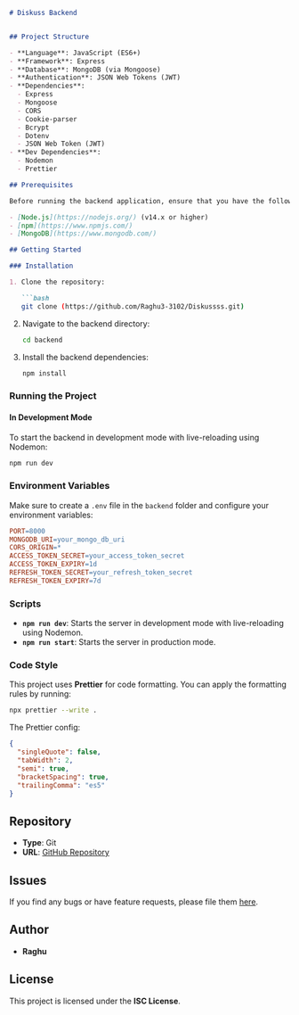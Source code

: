 ```markdown
# Diskuss Backend


## Project Structure

- **Language**: JavaScript (ES6+)
- **Framework**: Express
- **Database**: MongoDB (via Mongoose)
- **Authentication**: JSON Web Tokens (JWT)
- **Dependencies**:
  - Express
  - Mongoose
  - CORS
  - Cookie-parser
  - Bcrypt
  - Dotenv
  - JSON Web Token (JWT)
- **Dev Dependencies**:
  - Nodemon
  - Prettier

## Prerequisites

Before running the backend application, ensure that you have the following installed:

- [Node.js](https://nodejs.org/) (v14.x or higher)
- [npm](https://www.npmjs.com/)
- [MongoDB](https://www.mongodb.com/)

## Getting Started

### Installation

1. Clone the repository:

   ```bash
   git clone (https://github.com/Raghu3-3102/Diskussss.git)
   ```

2. Navigate to the backend directory:

   ```bash
   cd backend
   ```

3. Install the backend dependencies:

   ```bash
   npm install
   ```

### Running the Project

#### In Development Mode

To start the backend in development mode with live-reloading using Nodemon:

   ```bash
   npm run dev
   ```

### Environment Variables

Make sure to create a `.env` file in the `backend` folder and configure your environment variables:

```makefile
PORT=8000
MONGODB_URI=your_mongo_db_uri
CORS_ORIGIN=*
ACCESS_TOKEN_SECRET=your_access_token_secret
ACCESS_TOKEN_EXPIRY=1d
REFRESH_TOKEN_SECRET=your_refresh_token_secret
REFRESH_TOKEN_EXPIRY=7d
```

### Scripts

- **`npm run dev`**: Starts the server in development mode with live-reloading using Nodemon.
- **`npm run start`**: Starts the server in production mode.

### Code Style

This project uses **Prettier** for code formatting. You can apply the formatting rules by running:

```bash
npx prettier --write .
```

The Prettier config:

```json
{
  "singleQuote": false,
  "tabWidth": 2,
  "semi": true,
  "bracketSpacing": true,
  "trailingComma": "es5"
}
```

## Repository

- **Type**: Git
- **URL**: [GitHub Repository](https://github.com/Raghu3-3102/Diskussss.git)

## Issues

If you find any bugs or have feature requests, please file them [here](https://github.com/Raghu3-3102/Diskussss).

## Author

- **Raghu**

## License

This project is licensed under the **ISC License**.
```
